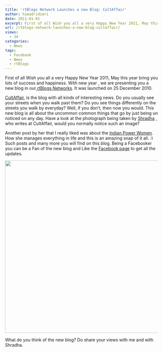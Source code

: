 ```yaml
---
title: 'rtBlogs Network Launches a new Blog: CultAffair'
author: himadridimri
date: 2011-01-01
excerpt: First of all Wish you all a very Happy New Year 2011, May this year bring you lots of success and happiness. With new year , we are presenting you a new blog in our rtBlogs Networks. It was launched on 25 December 2010.
url: /rtblogs-network-launches-a-new-blog-cultaffair/
views:
  - 34
categories:
  - News
tags:
  - Facebook
  - News
  - rtBlogs
---
```

First of all Wish you all a very Happy New Year 2011, May this year bring you lots of success and happiness. With new year , we are presenting you a new blog in our<a href="http://rtblogs.com/" onclick="_gaq.push(['_trackEvent', 'outbound-article', 'http://rtblogs.com/', ' rtBlogs Networks']);" > rtBlogs Networks</a>. It was launched on 25 December 2010.

<a href="http://cultaffair.com/" onclick="_gaq.push(['_trackEvent', 'outbound-article', 'http://cultaffair.com/', 'CultAffair']);" >CultAffair</a>, is the blog with all kinds of interesting news. Do you usually see your streets when you walk past them? Do you see things differently on the streets you walk by everyday? Well, if you don&#8217;t, then now you would. This new blog is all about the uncommon common things that go by just being un noticed on any day. Have a look at the photograph being taken by <a href="http://fbknol.com/author/Shradharao/" onclick="_gaq.push(['_trackEvent', 'outbound-article', 'http://fbknol.com/author/Shradharao/', 'Shradha']);" >Shradha</a> , who writes at CultAffair, would you normally notice such an image?

Another post by her that I really liked was about the <a href="http://cultaffair.com/power-woman/" onclick="_gaq.push(['_trackEvent', 'outbound-article', 'http://cultaffair.com/power-woman/', 'Indian Power Women']);" >Indian Power Women</a>. How she manages everything in life and this is an amazing snap of it all. <img src="http://devilsworkshop.org/wp-includes/images/smilies/simple-smile.png" alt=":)" class="wp-smiley" style="height: 1em; max-height: 1em;" /> Such posts and many more you will find on this blog. Being a Facebooker you can be a Fan of the new blog and Like the <a href="http://www.facebook.com/CultAffair" onclick="_gaq.push(['_trackEvent', 'outbound-article', 'http://www.facebook.com/CultAffair', 'Facebook page']);" >Facebook page</a> to get all the updates.

<a href="http://fbknol.com/rtblogs-network-launches-a-new-blog-cultaffair/cultaffair-facebook-page/" onclick="_gaq.push(['_trackEvent', 'outbound-article', 'http://fbknol.com/rtblogs-network-launches-a-new-blog-cultaffair/cultaffair-facebook-page/', '']);" rel="attachment wp-att-4879"><img class="alignnone size-full wp-image-4879" src="http://cdn.devilsworkshop.org/files/2010/12/CultAffair-Facebook-Page.png" alt="" width="600" height="566" /></a>

What do you think of the new blog? Do share your views with me and with Shradha.
